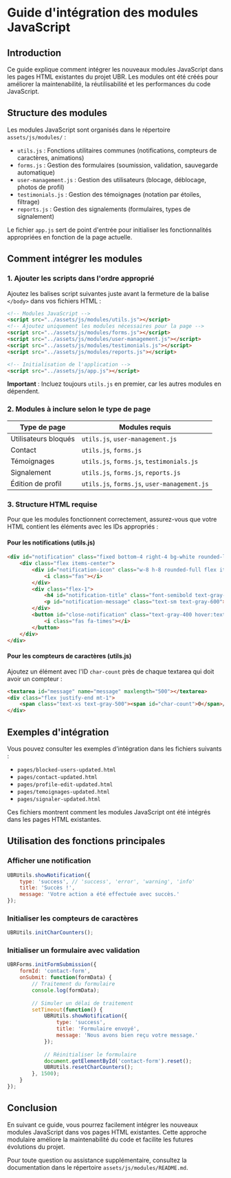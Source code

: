 # Guide d'intégration des modules JavaScript

## Introduction

Ce guide explique comment intégrer les nouveaux modules JavaScript dans les pages HTML existantes du projet UBR. Les modules ont été créés pour améliorer la maintenabilité, la réutilisabilité et les performances du code JavaScript.

## Structure des modules

Les modules JavaScript sont organisés dans le répertoire `assets/js/modules/` :

- `utils.js` : Fonctions utilitaires communes (notifications, compteurs de caractères, animations)
- `forms.js` : Gestion des formulaires (soumission, validation, sauvegarde automatique)
- `user-management.js` : Gestion des utilisateurs (blocage, déblocage, photos de profil)
- `testimonials.js` : Gestion des témoignages (notation par étoiles, filtrage)
- `reports.js` : Gestion des signalements (formulaires, types de signalement)

Le fichier `app.js` sert de point d'entrée pour initialiser les fonctionnalités appropriées en fonction de la page actuelle.

## Comment intégrer les modules

### 1. Ajouter les scripts dans l'ordre approprié

Ajoutez les balises script suivantes juste avant la fermeture de la balise `</body>` dans vos fichiers HTML :

```html
<!-- Modules JavaScript -->
<script src="../assets/js/modules/utils.js"></script>
<!-- Ajoutez uniquement les modules nécessaires pour la page -->
<script src="../assets/js/modules/forms.js"></script>
<script src="../assets/js/modules/user-management.js"></script>
<script src="../assets/js/modules/testimonials.js"></script>
<script src="../assets/js/modules/reports.js"></script>

<!-- Initialisation de l'application -->
<script src="../assets/js/app.js"></script>
```

**Important** : Incluez toujours `utils.js` en premier, car les autres modules en dépendent.

### 2. Modules à inclure selon le type de page

| Type de page | Modules requis |
|--------------|---------------|
| Utilisateurs bloqués | `utils.js`, `user-management.js` |
| Contact | `utils.js`, `forms.js` |
| Témoignages | `utils.js`, `forms.js`, `testimonials.js` |
| Signalement | `utils.js`, `forms.js`, `reports.js` |
| Édition de profil | `utils.js`, `forms.js`, `user-management.js` |

### 3. Structure HTML requise

Pour que les modules fonctionnent correctement, assurez-vous que votre HTML contient les éléments avec les IDs appropriés :

#### Pour les notifications (utils.js)

```html
<div id="notification" class="fixed bottom-4 right-4 bg-white rounded-lg shadow-lg p-4 transform translate-y-10 opacity-0 transition-all duration-300 z-50 max-w-md hidden">
    <div class="flex items-center">
        <div id="notification-icon" class="w-8 h-8 rounded-full flex items-center justify-center mr-3">
            <i class="fas"></i>
        </div>
        <div class="flex-1">
            <h4 id="notification-title" class="font-semibold text-gray-900"></h4>
            <p id="notification-message" class="text-sm text-gray-600"></p>
        </div>
        <button id="close-notification" class="text-gray-400 hover:text-gray-600 ml-4">
            <i class="fas fa-times"></i>
        </button>
    </div>
</div>
```

#### Pour les compteurs de caractères (utils.js)

Ajoutez un élément avec l'ID `char-count` près de chaque textarea qui doit avoir un compteur :

```html
<textarea id="message" name="message" maxlength="500"></textarea>
<div class="flex justify-end mt-1">
    <span class="text-xs text-gray-500"><span id="char-count">0</span>/500 caractères</span>
</div>
```

## Exemples d'intégration

Vous pouvez consulter les exemples d'intégration dans les fichiers suivants :

- `pages/blocked-users-updated.html`
- `pages/contact-updated.html`
- `pages/profile-edit-updated.html`
- `pages/temoignages-updated.html`
- `pages/signaler-updated.html`

Ces fichiers montrent comment les modules JavaScript ont été intégrés dans les pages HTML existantes.

## Utilisation des fonctions principales

### Afficher une notification

```javascript
UBRUtils.showNotification({
    type: 'success', // 'success', 'error', 'warning', 'info'
    title: 'Succès !',
    message: 'Votre action a été effectuée avec succès.'
});
```

### Initialiser les compteurs de caractères

```javascript
UBRUtils.initCharCounters();
```

### Initialiser un formulaire avec validation

```javascript
UBRForms.initFormSubmission({
    formId: 'contact-form',
    onSubmit: function(formData) {
        // Traitement du formulaire
        console.log(formData);
        
        // Simuler un délai de traitement
        setTimeout(function() {
            UBRUtils.showNotification({
                type: 'success',
                title: 'Formulaire envoyé',
                message: 'Nous avons bien reçu votre message.'
            });
            
            // Réinitialiser le formulaire
            document.getElementById('contact-form').reset();
            UBRUtils.resetCharCounters();
        }, 1500);
    }
});
```

## Conclusion

En suivant ce guide, vous pourrez facilement intégrer les nouveaux modules JavaScript dans vos pages HTML existantes. Cette approche modulaire améliore la maintenabilité du code et facilite les futures évolutions du projet.

Pour toute question ou assistance supplémentaire, consultez la documentation dans le répertoire `assets/js/modules/README.md`.